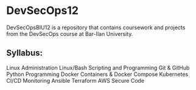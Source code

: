 # DevSecOps12

DevSecOpsBIU12 is a repository that contains coursework and projects from the DevSecOps course at Bar-Ilan University.

## Syllabus:
Linux Administration
Linux/Bash Scripting and Programming
Git & GitHub
Python Programming
Docker Containers & Docker Compose
Kubernetes
CI/CD
Monitoring
Ansible
Terraform
AWS
Secure Code
